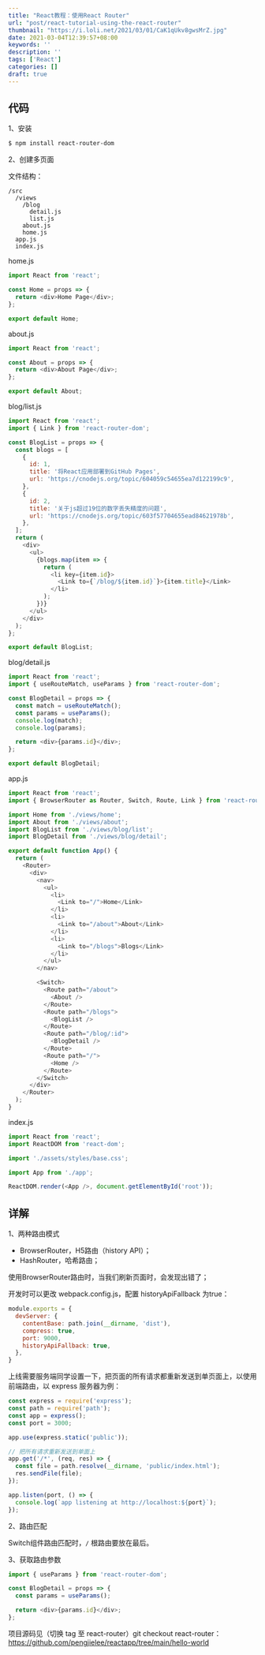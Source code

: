 ```yaml
---
title: "React教程：使用React Router"
url: "post/react-tutorial-using-the-react-router"
thumbnail: "https://i.loli.net/2021/03/01/CaK1qUkv8gwsMrZ.jpg"
date: 2021-03-04T12:39:57+08:00
keywords: ''
description: ''
tags: ['React']
categories: []
draft: true
---
```


## 代码 

1、安装

```bash
$ npm install react-router-dom
```

2、创建多页面

文件结构：
```
/src
  /views
    /blog
      detail.js
      list.js
    about.js
    home.js
  app.js
  index.js
```

home.js
```javascript
import React from 'react';

const Home = props => {
  return <div>Home Page</div>;
};

export default Home;
```

about.js
```javascript
import React from 'react';

const About = props => {
  return <div>About Page</div>;
};

export default About;
```

blog/list.js
```javascript
import React from 'react';
import { Link } from 'react-router-dom';

const BlogList = props => {
  const blogs = [
    {
      id: 1,
      title: '将React应用部署到GitHub Pages',
      url: 'https://cnodejs.org/topic/604059c54655ea7d122199c9',
    },
    {
      id: 2,
      title: '关于js超过19位的数字丢失精度的问题',
      url: 'https://cnodejs.org/topic/603f57704655ead84621978b',
    },
  ];
  return (
    <div>
      <ul>
        {blogs.map(item => {
          return (
            <li key={item.id}>
              <Link to={`/blog/${item.id}`}>{item.title}</Link>
            </li>
          );
        })}
      </ul>
    </div>
  );
};

export default BlogList;
```

blog/detail.js
```javascript
import React from 'react';
import { useRouteMatch, useParams } from 'react-router-dom';

const BlogDetail = props => {
  const match = useRouteMatch();
  const params = useParams();
  console.log(match);
  console.log(params);

  return <div>{params.id}</div>;
};

export default BlogDetail;
```

app.js
```javascript
import React from 'react';
import { BrowserRouter as Router, Switch, Route, Link } from 'react-router-dom';

import Home from './views/home';
import About from './views/about';
import BlogList from './views/blog/list';
import BlogDetail from './views/blog/detail';

export default function App() {
  return (
    <Router>
      <div>
        <nav>
          <ul>
            <li>
              <Link to="/">Home</Link>
            </li>
            <li>
              <Link to="/about">About</Link>
            </li>
            <li>
              <Link to="/blogs">Blogs</Link>
            </li>
          </ul>
        </nav>

        <Switch>
          <Route path="/about">
            <About />
          </Route>
          <Route path="/blogs">
            <BlogList />
          </Route>
          <Route path="/blog/:id">
            <BlogDetail />
          </Route>
          <Route path="/">
            <Home />
          </Route>
        </Switch>
      </div>
    </Router>
  );
}
```

index.js
```javascript
import React from 'react';
import ReactDOM from 'react-dom';

import './assets/styles/base.css';

import App from './app';

ReactDOM.render(<App />, document.getElementById('root'));
```

## 详解

1、两种路由模式

- BrowserRouter，H5路由（history API）；
- HashRouter，哈希路由；

使用BrowserRouter路由时，当我们刷新页面时，会发现出错了；

开发时可以更改 webpack.config.js，配置 historyApiFallback 为true：
```javascript
module.exports = {
  devServer: {
    contentBase: path.join(__dirname, 'dist'),
    compress: true,
    port: 9000,
    historyApiFallback: true, 
  },
}
```

上线需要服务端同学设置一下，把页面的所有请求都重新发送到单页面上，以使用前端路由，以 express 服务器为例：
```javascript
const express = require('express');
const path = require('path');
const app = express();
const port = 3000;

app.use(express.static('public'));

// 把所有请求重新发送到单面上
app.get('/*', (req, res) => {
  const file = path.resolve(__dirname, 'public/index.html');
  res.sendFile(file);
});

app.listen(port, () => {
  console.log(`app listening at http://localhost:${port}`);
});
```

2、路由匹配

Switch组件路由匹配时，`/` 根路由要放在最后。 

3、获取路由参数

```javascript
import { useParams } from 'react-router-dom';

const BlogDetail = props => {
  const params = useParams();

  return <div>{params.id}</div>;
};
```


项目源码见（切换 tag 至 react-router）git checkout react-router： https://github.com/pengjielee/reactapp/tree/main/hello-world







